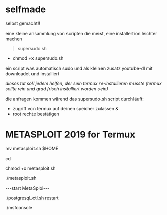 # selfmade
selbst gemacht!!

eine kleine ansammlung von scripten die meist,
eine installertion leichter machen

> supersudo.sh
- chmod +x supersudo.sh

ein script was automatisch sudo und als kleinen zusatz
youtube-dl mit downloadet und installiert

_dieses tut soll jedem helfen, der sein termux re-installieren musste_
 _(termux sollte rein und grad frisch installiert worden sein)_

die anfragen kommen wärend das supersudo.sh script durchläuft:
- zugriff von termux auf deinen speicher zulassen &
- root rechte bestätigen


# METASPLOIT 2019 for Termux

mv metasploit.sh $HOME

cd

chmod +x metasploit.sh

./metasploit.sh

---start MetaSploi---

./postgresql_ctl.sh restart

./msfconsole
